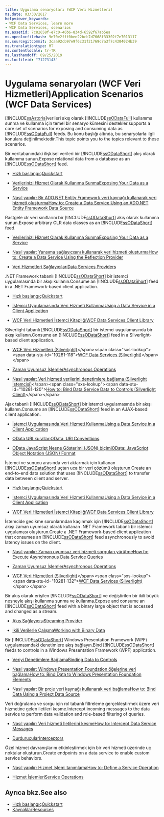 ```yaml
---
title: Uygulama senaryoları (WCF Veri Hizmetleri)
ms.date: 03/30/2017
helpviewer_keywords:
- WCF Data Services, learn more
- WCF Data Services, scenarios
ms.assetid: 7c82658f-e7c0-46b6-834d-6592f67ab5ea
ms.openlocfilehash: 9e70e2fff0bee22bcb7d7668f33302f7e7013117
ms.sourcegitcommit: 3caa92cb97e9f6c31f21769c7a3f7c4304024b39
ms.translationtype: MT
ms.contentlocale: tr-TR
ms.lasthandoff: 09/25/2019
ms.locfileid: "71273143"
---
```

# <a name="application-scenarios-wcf-data-services"></a><span data-ttu-id="10281-102">Uygulama senaryoları (WCF Veri Hizmetleri)</span><span class="sxs-lookup"><span data-stu-id="10281-102">Application Scenarios (WCF Data Services)</span></span>

[!INCLUDE[ssAstoria](../../../../includes/ssastoria-md.md)]<span data-ttu-id="10281-103">verileri akış olarak [!INCLUDE[ssODataFull](../../../../includes/ssodatafull-md.md)] kullanıma sunma ve kullanma için temel bir senaryo kümesini destekler.</span><span class="sxs-lookup"><span data-stu-id="10281-103">supports a core set of scenarios for exposing and consuming data as [!INCLUDE[ssODataFull](../../../../includes/ssodatafull-md.md)] feeds.</span></span> <span data-ttu-id="10281-104">Bu konu başlığı altında, bu senaryolarla ilgili konulara değinilmektedir.</span><span class="sxs-lookup"><span data-stu-id="10281-104">This topic points you to the topics relevant to these scenarios.</span></span>

<span data-ttu-id="10281-105">Bir veritabanındaki ilişkisel verileri bir [!INCLUDE[ssODataShort](../../../../includes/ssodatashort-md.md)] akış olarak kullanıma sunun.</span><span class="sxs-lookup"><span data-stu-id="10281-105">Expose relational data from a database as an [!INCLUDE[ssODataShort](../../../../includes/ssodatashort-md.md)] feed.</span></span>

- [<span data-ttu-id="10281-106">Hızlı başlangıç</span><span class="sxs-lookup"><span data-stu-id="10281-106">Quickstart</span></span>](quickstart-wcf-data-services.md)

- [<span data-ttu-id="10281-107">Verilerinizi Hizmet Olarak Kullanıma Sunma</span><span class="sxs-lookup"><span data-stu-id="10281-107">Exposing Your Data as a Service</span></span>](exposing-your-data-as-a-service-wcf-data-services.md)

- [<span data-ttu-id="10281-108">Nasıl yapılır: Bir ADO.NET Entity Framework veri kaynağı kullanarak veri hizmeti oluşturma</span><span class="sxs-lookup"><span data-stu-id="10281-108">How to: Create a Data Service Using an ADO.NET Entity Framework Data Source</span></span>](create-a-data-service-using-an-adonet-ef-data-wcf.md)

<span data-ttu-id="10281-109">Rastgele clr veri sınıflarını bir [!INCLUDE[ssODataShort](../../../../includes/ssodatashort-md.md)] akış olarak kullanıma sunun.</span><span class="sxs-lookup"><span data-stu-id="10281-109">Expose arbitrary CLR data classes as an [!INCLUDE[ssODataShort](../../../../includes/ssodatashort-md.md)] feed.</span></span>

- [<span data-ttu-id="10281-110">Verilerinizi Hizmet Olarak Kullanıma Sunma</span><span class="sxs-lookup"><span data-stu-id="10281-110">Exposing Your Data as a Service</span></span>](exposing-your-data-as-a-service-wcf-data-services.md)

- [<span data-ttu-id="10281-111">Nasıl yapılır: Yansıma sağlayıcısını kullanarak veri hizmeti oluşturma</span><span class="sxs-lookup"><span data-stu-id="10281-111">How to: Create a Data Service Using the Reflection Provider</span></span>](create-a-data-service-using-rp-wcf-data-services.md)

- [<span data-ttu-id="10281-112">Veri Hizmetleri Sağlayıcıları</span><span class="sxs-lookup"><span data-stu-id="10281-112">Data Services Providers</span></span>](data-services-providers-wcf-data-services.md)

<span data-ttu-id="10281-113">.NET Framework tabanlı [!INCLUDE[ssODataShort](../../../../includes/ssodatashort-md.md)] bir istemci uygulamasında bir akışı kullanın.</span><span class="sxs-lookup"><span data-stu-id="10281-113">Consume an [!INCLUDE[ssODataShort](../../../../includes/ssodatashort-md.md)] feed in a .NET Framework-based client application.</span></span>

- [<span data-ttu-id="10281-114">Hızlı başlangıç</span><span class="sxs-lookup"><span data-stu-id="10281-114">Quickstart</span></span>](quickstart-wcf-data-services.md)

- [<span data-ttu-id="10281-115">İstemci Uygulamasında Veri Hizmeti Kullanma</span><span class="sxs-lookup"><span data-stu-id="10281-115">Using a Data Service in a Client Application</span></span>](using-a-data-service-in-a-client-application-wcf-data-services.md)

- [<span data-ttu-id="10281-116">WCF Veri Hizmetleri İstemci Kitaplığı</span><span class="sxs-lookup"><span data-stu-id="10281-116">WCF Data Services Client Library</span></span>](wcf-data-services-client-library.md)

<span data-ttu-id="10281-117">Silverlight tabanlı [!INCLUDE[ssODataShort](../../../../includes/ssodatashort-md.md)] bir istemci uygulamasında bir akışı kullanın.</span><span class="sxs-lookup"><span data-stu-id="10281-117">Consume an [!INCLUDE[ssODataShort](../../../../includes/ssodatashort-md.md)] feed in a Silverlight-based client application.</span></span>

- <span data-ttu-id="10281-118">[WCF Veri Hizmetleri (Silverlight)](https://docs.microsoft.com/previous-versions/windows/silverlight/dotnet-windows-silverlight/cc838234(v=vs.95))</span><span class="sxs-lookup"><span data-stu-id="10281-118">[WCF Data Services (Silverlight)](https://docs.microsoft.com/previous-versions/windows/silverlight/dotnet-windows-silverlight/cc838234(v=vs.95))</span></span>

- [<span data-ttu-id="10281-119">Zaman Uyumsuz İşlemler</span><span class="sxs-lookup"><span data-stu-id="10281-119">Asynchronous Operations</span></span>](asynchronous-operations-wcf-data-services.md)

- <span data-ttu-id="10281-120">[Nasıl yapılır: Veri hizmeti verilerini denetimlere bağlama (Silverlight Istemcisi)](https://docs.microsoft.com/previous-versions/dotnet/wcf-data-services/ee681614(v=vs.103))</span><span class="sxs-lookup"><span data-stu-id="10281-120">[How to: Bind Data Service Data to Controls (Silverlight Client)](https://docs.microsoft.com/previous-versions/dotnet/wcf-data-services/ee681614(v=vs.103))</span></span>

<span data-ttu-id="10281-121">Ajax tabanlı [!INCLUDE[ssODataShort](../../../../includes/ssodatashort-md.md)] bir istemci uygulamasında bir akışı kullanın.</span><span class="sxs-lookup"><span data-stu-id="10281-121">Consume an [!INCLUDE[ssODataShort](../../../../includes/ssodatashort-md.md)] feed in an AJAX-based client application.</span></span>

- [<span data-ttu-id="10281-122">İstemci Uygulamasında Veri Hizmeti Kullanma</span><span class="sxs-lookup"><span data-stu-id="10281-122">Using a Data Service in a Client Application</span></span>](using-a-data-service-in-a-client-application-wcf-data-services.md)

- [<span data-ttu-id="10281-123">OData URI kuralları</span><span class="sxs-lookup"><span data-stu-id="10281-123">OData: URI Conventions</span></span>](https://go.microsoft.com/fwlink/?LinkId=185564)

- [<span data-ttu-id="10281-124">OData JavaScript Nesne Gösterimi (JSON) biçimi</span><span class="sxs-lookup"><span data-stu-id="10281-124">OData: JavaScript Object Notation (JSON) Format</span></span>](https://go.microsoft.com/fwlink/?LinkId=185790)

<span data-ttu-id="10281-125">İstemci ve sunucu arasında veri aktarmak için kullanan [!INCLUDE[ssODataShort](../../../../includes/ssodatashort-md.md)] uçtan uca bir veri çözümü oluşturun.</span><span class="sxs-lookup"><span data-stu-id="10281-125">Create an end-to-end data solution that uses [!INCLUDE[ssODataShort](../../../../includes/ssodatashort-md.md)] to transfer data between client and server.</span></span>

- [<span data-ttu-id="10281-126">Hızlı başlangıç</span><span class="sxs-lookup"><span data-stu-id="10281-126">Quickstart</span></span>](quickstart-wcf-data-services.md)

- [<span data-ttu-id="10281-127">İstemci Uygulamasında Veri Hizmeti Kullanma</span><span class="sxs-lookup"><span data-stu-id="10281-127">Using a Data Service in a Client Application</span></span>](using-a-data-service-in-a-client-application-wcf-data-services.md)

- [<span data-ttu-id="10281-128">WCF Veri Hizmetleri İstemci Kitaplığı</span><span class="sxs-lookup"><span data-stu-id="10281-128">WCF Data Services Client Library</span></span>](wcf-data-services-client-library.md)

<span data-ttu-id="10281-129">İstemcide gecikme sorunlarından kaçınmak için [!INCLUDE[ssODataShort](../../../../includes/ssodatashort-md.md)] akışı zaman uyumsuz olarak kullanan .NET Framework tabanlı bir istemci uygulaması oluşturun.</span><span class="sxs-lookup"><span data-stu-id="10281-129">Create a .NET Framework-based client application that consumes an [!INCLUDE[ssODataShort](../../../../includes/ssodatashort-md.md)] feed asynchronously to avoid latency issues on the client.</span></span>

- [<span data-ttu-id="10281-130">Nasıl yapılır: Zaman uyumsuz veri hizmeti sorguları yürütme</span><span class="sxs-lookup"><span data-stu-id="10281-130">How to: Execute Asynchronous Data Service Queries</span></span>](how-to-execute-asynchronous-data-service-queries-wcf-data-services.md)

- [<span data-ttu-id="10281-131">Zaman Uyumsuz İşlemler</span><span class="sxs-lookup"><span data-stu-id="10281-131">Asynchronous Operations</span></span>](asynchronous-operations-wcf-data-services.md)

- <span data-ttu-id="10281-132">[WCF Veri Hizmetleri (Silverlight)](https://docs.microsoft.com/previous-versions/windows/silverlight/dotnet-windows-silverlight/cc838234(v=vs.95))</span><span class="sxs-lookup"><span data-stu-id="10281-132">[WCF Data Services (Silverlight)](https://docs.microsoft.com/previous-versions/windows/silverlight/dotnet-windows-silverlight/cc838234(v=vs.95))</span></span>

<span data-ttu-id="10281-133">Bir akış olarak erişilen [!INCLUDE[ssODataShort](../../../../includes/ssodatashort-md.md)] ve değiştirilen bir ikili büyük nesneyle akışı kullanıma sunma ve kullanma.</span><span class="sxs-lookup"><span data-stu-id="10281-133">Expose and consume an [!INCLUDE[ssODataShort](../../../../includes/ssodatashort-md.md)] feed with a binary large object that is accessed and changed as a stream.</span></span>

- [<span data-ttu-id="10281-134">Akış Sağlayıcısı</span><span class="sxs-lookup"><span data-stu-id="10281-134">Streaming Provider</span></span>](streaming-provider-wcf-data-services.md)

- [<span data-ttu-id="10281-135">İkili Verilerle Çalışma</span><span class="sxs-lookup"><span data-stu-id="10281-135">Working with Binary Data</span></span>](working-with-binary-data-wcf-data-services.md)

<span data-ttu-id="10281-136">Bir [!INCLUDE[ssODataShort](../../../../includes/ssodatashort-md.md)] Windows Presentation Framework (WPF) uygulamasındaki denetimlere akış bağlayın.</span><span class="sxs-lookup"><span data-stu-id="10281-136">Bind [!INCLUDE[ssODataShort](../../../../includes/ssodatashort-md.md)] feeds to controls in a Windows Presentation Framework (WPF) application.</span></span>

- [<span data-ttu-id="10281-137">Veriyi Denetimlere Bağlama</span><span class="sxs-lookup"><span data-stu-id="10281-137">Binding Data to Controls</span></span>](binding-data-to-controls-wcf-data-services.md)

- [<span data-ttu-id="10281-138">Nasıl yapılır: Windows Presentation Foundation öğelerine veri bağlama</span><span class="sxs-lookup"><span data-stu-id="10281-138">How to: Bind Data to Windows Presentation Foundation Elements</span></span>](bind-data-to-wpf-elements-wcf-data-services.md)

- [<span data-ttu-id="10281-139">Nasıl yapılır: Bir proje veri kaynağı kullanarak veri bağlama</span><span class="sxs-lookup"><span data-stu-id="10281-139">How to: Bind Data Using a Project Data Source</span></span>](how-to-bind-data-using-a-project-data-source-wcf-data-services.md)

<span data-ttu-id="10281-140">Veri doğrulama ve sorgu için rol tabanlı filtreleme gerçekleştirmek üzere veri hizmetine gelen iletileri kesme.</span><span class="sxs-lookup"><span data-stu-id="10281-140">Intercept incoming messages to the data service to perform data validation and role-based filtering of queries.</span></span>

- [<span data-ttu-id="10281-141">Nasıl yapılır: Veri hizmeti Iletilerini kesme</span><span class="sxs-lookup"><span data-stu-id="10281-141">How to: Intercept Data Service Messages</span></span>](how-to-intercept-data-service-messages-wcf-data-services.md)

- [<span data-ttu-id="10281-142">Durdurucular</span><span class="sxs-lookup"><span data-stu-id="10281-142">Interceptors</span></span>](interceptors-wcf-data-services.md)

<span data-ttu-id="10281-143">Özel hizmet davranışlarını etkinleştirmek için bir veri hizmeti üzerinde uç noktalar oluşturun.</span><span class="sxs-lookup"><span data-stu-id="10281-143">Create endpoints on a data service to enable custom service behaviors.</span></span>

- [<span data-ttu-id="10281-144">Nasıl yapılır: Hizmet Işlemi tanımlama</span><span class="sxs-lookup"><span data-stu-id="10281-144">How to: Define a Service Operation</span></span>](how-to-define-a-service-operation-wcf-data-services.md)

- [<span data-ttu-id="10281-145">Hizmet İşlemleri</span><span class="sxs-lookup"><span data-stu-id="10281-145">Service Operations</span></span>](service-operations-wcf-data-services.md)

## <a name="see-also"></a><span data-ttu-id="10281-146">Ayrıca bkz.</span><span class="sxs-lookup"><span data-stu-id="10281-146">See also</span></span>

- [<span data-ttu-id="10281-147">Hızlı başlangıç</span><span class="sxs-lookup"><span data-stu-id="10281-147">Quickstart</span></span>](quickstart-wcf-data-services.md)
- [<span data-ttu-id="10281-148">Kaynaklar</span><span class="sxs-lookup"><span data-stu-id="10281-148">Resources</span></span>](wcf-data-services-resources.md)

